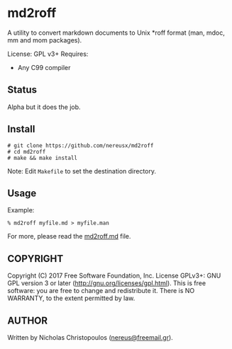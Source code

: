 # md2roff

A utility to convert markdown documents to Unix \*roff format (man, mdoc, mm and mom packages).

License: GPL v3+
Requires:
* Any C99 compiler

## Status

Alpha but it does the job.

## Install

```shell
# git clone https://github.com/nereusx/md2roff
# cd md2roff
# make && make install
```

Note: Edit `Makefile` to set the destination directory.

## Usage

Example:
```
% md2roff myfile.md > myfile.man
```

For more, please read the [md2roff.md](https://github.com/nereusx/md2roff/blob/master/md2roff.md) file.

## COPYRIGHT
Copyright (C) 2017 Free Software Foundation, Inc.
License GPLv3+: GNU GPL version 3 or later (http://gnu.org/licenses/gpl.html).
This is free software: you are free to change and redistribute it.
There is NO WARRANTY, to the extent permitted by law.

## AUTHOR
Written by Nicholas Christopoulos (nereus@freemail.gr).




